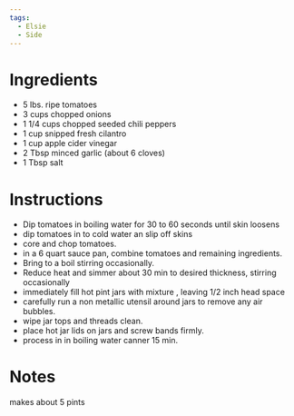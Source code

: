 ```yaml
---
tags:
  - Elsie
  - Side
---
```

# Ingredients
- 5 lbs. ripe tomatoes
- 3 cups chopped onions
- 1 1/4 cups chopped seeded chili peppers
- 1 cup snipped fresh cilantro
- 1 cup apple cider vinegar
- 2 Tbsp minced garlic (about 6 cloves)
- 1 Tbsp salt
# Instructions
- Dip tomatoes in boiling water for 30 to 60 seconds until skin loosens
- dip tomatoes in to cold water an slip off skins
- core and chop tomatoes.
- in a 6 quart sauce pan, combine tomatoes and remaining ingredients.
- Bring to a boil stirring occasionally.
- Reduce heat and simmer about 30 min to desired thickness, stirring occasionally
- immediately fill hot pint jars with mixture , leaving 1/2 inch head space
- carefully run a non metallic utensil around jars to remove any air bubbles.
- wipe jar tops and threads clean.
- place hot jar lids on jars and screw bands firmly.
- process in in boiling water canner 15 min.
# Notes
makes about 5 pints
